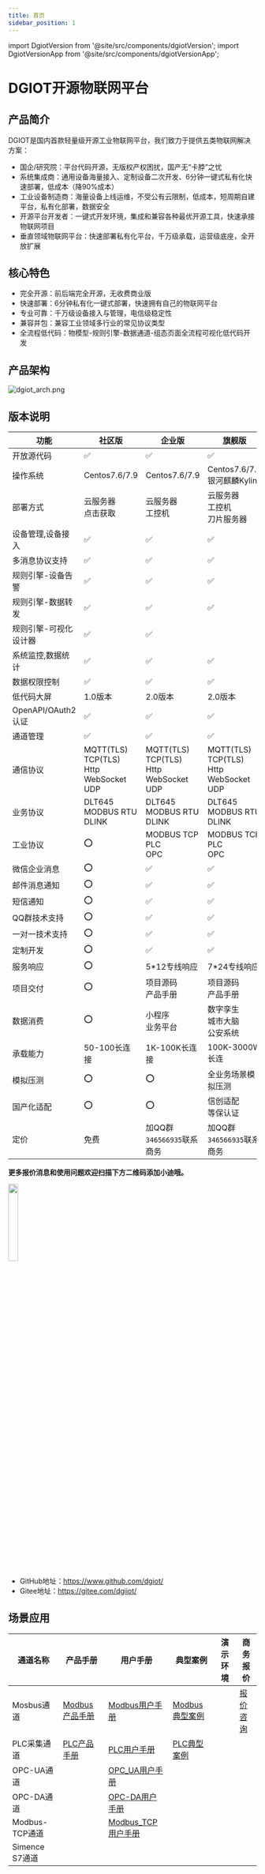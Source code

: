 ```yaml
---
title: 首页
sidebar_position: 1
---
```

import DgiotVersion from '@site/src/components/dgiotVersion';
import DgiotVersionApp from '@site/src/components/dgiotVersionApp';

# DGIOT开源物联网平台



## 产品简介

DGIOT是国内首款轻量级开源工业物联网平台，我们致力于提供五类物联网解决方案：

+ 国企/研究院：平台代码开源，无版权产权困扰，国产无“卡脖”之忧
+ 系统集成商：通用设备海量接入、定制设备二次开发、6分钟一键式私有化快速部署，低成本（降90%成本）
+ 工业设备制造商：海量设备上线运维，不受公有云限制，低成本，短周期自建平台，私有化部署，数据安全
+ 开源平台开发者：一键式开发环境，集成和兼容各种最优开源工具，快速承接物联网项目
+ 垂直领域物联网平台：快速部署私有化平台，千万级承载，运营级底座，全开放扩展

## 核心特色

+ 完全开源：前后端完全开源，无收费商业版
+ 快速部署：6分钟私有化一键式部署，快速拥有自己的物联网平台
+ 专业可靠：千万级设备接入与管理，电信级稳定性
+ 兼容并包：兼容工业领域多行业的常见协议类型
+ 全流程低代码：物模型-规则引擎-数据通道-组态页面全流程可视化低代码开发

## 产品架构

![dgiot_arch.png](https://dgiot-1253666439.cos.ap-shanghai-fsi.myqcloud.com/shuwa_tech/zh/dgiot_arch.png)

## 版本说明

| 功能               | 社区版                                                   | 企业版                                                   | 旗舰版                                                    | 
|------------------|-------------------------------------------------------|-------------------------------------------------------|--------------------------------------------------------|
| 开放源代码            | ✅                                                     | ✅                                                     | ✅                                                      |
| 操作系统             | Centos7.6/7.9                                         | Centos7.6/7.9                                         | Centos7.6/7.9<br/>银河麒麟Kylin                            | 
| 部署方式             | 云服务器   </br> <DgiotVersion color="#25c2a0" title='输入您的电子邮箱以接收下载链接'>点击获取</DgiotVersion>                                         | 云服务器<br/>工控机                                          | 云服务器<br/>工控机<br/>刀片服务器                                 |
| 设备管理,设备接入        | ✅                                                     | ✅                                                     | ✅                                                      |
| 多消息协议支持          | ✅                                                     | ✅                                                     | ✅                                                      |
| 规则引擎-设备告警        | ✅                                                     | ✅                                                     | ✅                                                      |
| 规则引擎-数据转发        | ✅                                                     | ✅                                                     | ✅                                                      |
| 规则引擎-可视化设计器      | ✅                                                     | ✅                                                     |
| 系统监控,数据统计        | ✅                                                     | ✅                                                     | ✅                                                      |
| 数据权限控制           | ✅                                                     | ✅                                                     | ✅                                                      |
| 低代码大屏            | 1.0版本                                                 | 2.0版本                                                 | 2.0版本                                                  |
| OpenAPI/OAuth2认证 | ✅                                                     | ✅                                                     | ✅                                                      |
| 通道管理             | ✅                                                     | ✅                                                     | ✅                                                      |
| 通信协议             | MQTT(TLS)<br/>TCP(TLS)<br/>Http<br/>WebSocket<br/>UDP | MQTT(TLS)<br/>TCP(TLS)<br/>Http<br/>WebSocket<br/>UDP | MQTT(TLS)<br/>TCP(TLS)<br/>Http<br/>WebSocket<br/>UDP  |
| 业务协议             | DLT645<br/>MODBUS RTU<br/>DLINK                       | DLT645<br/>MODBUS RTU<br/>DLINK                       | DLT645<br/>MODBUS RTU<br/>DLINK                        |
| 工业协议             | ⭕                                                     | MODBUS TCP<br/>PLC<br/>OPC                            | MODBUS TCP<br/>PLC<br/>OPC                             |
| 微信企业消息           | ⭕                                                     | ✅                                                     | ✅                                                      |
| 邮件消息通知           | ⭕                                                     | ✅                                                     | ✅                                                      |
| 短信通知             | ⭕                                                     | ✅                                                     | ✅                                                      |
| QQ群技术支持          | ⭕                                                     | ✅                                                     | ✅                                                      |
| 一对一技术支持          | ⭕                                                     | ✅                                                     | ✅                                                      |
| 定制开发             | ⭕                                                     | ✅                                                     | ✅                                                      |
| 服务响应             | ⭕                                                     | 5*12专线响应                                              | 7*24专线响应                                               | 
| 项目交付             | ⭕                                                     | 项目源码 <br/>产品手册                                         | 项目源码<br/> 产品手册                                          | 
| 数据消费             | ⭕                                                     | 小程序 <br/>业务平台                                          | 数字孪生<br/> 城市大脑 <br/>公安系统                                 | 
| 承载能力             | 50-100长连接                                             | 1K-100K长连接                                            | 100K-3000W长连                                           |
| 模拟压测             | ⭕                                                     | ⭕                                                     | 全业务场景模拟压测                                              |
| 国产化适配            | ⭕                                                     | ⭕                                                     | 信创适配<br/>等保认证                                          |
| 定价               | 免费                                                    | 加QQ群`346566935`联系商务                              | 加QQ群`346566935`联系商务                               |

**更多报价消息和使用问题欢迎扫描下方二维码添加小迪哦。**

<img width="20%" src="https://dgiot-1253666439.cos.ap-shanghai-fsi.myqcloud.com/shuwa_tech/zh/news/%E5%B0%8F%E8%BF%AA%E5%BE%AE%E4%BF%A1.jpg" />

+ GitHub地址：https://www.github.com/dgiot/
+ Gitee地址：https://gitee.com/dgiiot/

## 场景应用

| 通道名称        | 产品手册                                                           | 用户手册                                                         | 典型案例                                      | 演示环境 | 商务报价                         |
|-------------|----------------------------------------------------------------|--------------------------------------------------------------|-------------------------------------------|------|------------------------------|
| Mosbus通道    | [Modbus产品手册](./product_doc/docs/product_manual/modbus_channel) | [Modbus用户手册](./user_manual/docs/user_manual/modbus_channel)  | [Modbus典型案例](./classic_case/docs/modbus/) |      | [报价咨询](./classic_case/docs/) |
| PLC采集通道     | [PLC产品手册](./product_doc/docs/product_manual/PLC_channel)       | [PLC用户手册](./user_manual/docs/user_manual/plc_channel)        | [PLC典型案例](./classic_case/docs/PLC/)       |      |                              |
| OPC-UA通道    |                                                                | [OPC_UA用户手册](./user_manual/docs/user_manual/opc_ua/)         |                                           |      |                              |
| OPC-DA通道    |                                                                | [OPC-DA用户手册](./user_manual/docs/user_manual/opc_da/)         |                                           |      |
| Modbus-TCP通道 |                                                                | [Modbus_TCP用户手册](./user_manual/docs/user_manual/modbus_tcp/) |                                           |      |
| Simence S7通道 |                                                                |                                                              |                                           |      |

